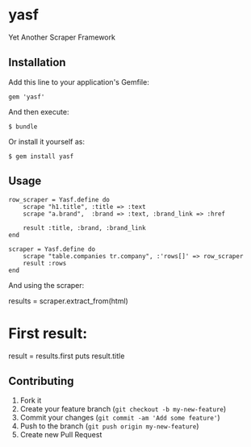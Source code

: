 yasf
====

Yet Another Scraper Framework

## Installation

Add this line to your application's Gemfile:

    gem 'yasf'

And then execute:

    $ bundle

Or install it yourself as:

    $ gem install yasf

## Usage  
    row_scraper = Yasf.define do
        scrape "h1.title", :title => :text
        scrape "a.brand",  :brand => :text, :brand_link => :href

        result :title, :brand, :brand_link
    end

    scraper = Yasf.define do
        scrape "table.companies tr.company", :'rows[]' => row_scraper
        result :rows
    end

And using the scraper:

  results = scraper.extract_from(html)

  # First result:
  result = results.first
  puts result.title

## Contributing

1. Fork it
2. Create your feature branch (`git checkout -b my-new-feature`)
3. Commit your changes (`git commit -am 'Add some feature'`)
4. Push to the branch (`git push origin my-new-feature`)
5. Create new Pull Request